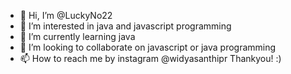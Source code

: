 - 👋 Hi, I’m @LuckyNo22
- 👀 I’m interested in java and javascript programming
- 🌱 I’m currently learning java
- 💞️ I’m looking to collaborate on javascript or java programming
- 📫 How to reach me by instagram @widyasanthipr
Thankyou! :)

<!---
LuckyNo22/LuckyNo22 is a ✨ special ✨ repository because its `README.md` (this file) appears on your GitHub profile.
You can click the Preview link to take a look at your changes.
--->
